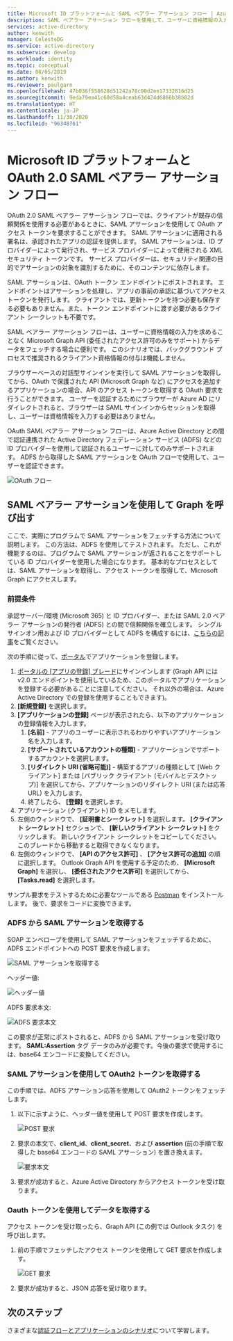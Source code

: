 ```yaml
---
title: Microsoft ID プラットフォームと SAML ベアラー アサーション フロー | Azure
description: SAML ベアラー アサーション フローを使用して、ユーザーに資格情報の入力を求めずに Microsoft Graph からデータをフェッチする方法について説明します。
services: active-directory
author: kenwith
manager: CelesteDG
ms.service: active-directory
ms.subservice: develop
ms.workload: identity
ms.topic: conceptual
ms.date: 08/05/2019
ms.author: kenwith
ms.reviewer: paulgarn
ms.openlocfilehash: 47b036f558628d51242a78c00d2ee17332816d25
ms.sourcegitcommit: 9eda79ea41c60d58a4ceab63d424d6866b38b82d
ms.translationtype: HT
ms.contentlocale: ja-JP
ms.lasthandoff: 11/30/2020
ms.locfileid: "96348761"
---
```

# <a name="microsoft-identity-platform-and-oauth-20-saml-bearer-assertion-flow"></a>Microsoft ID プラットフォームと OAuth 2.0 SAML ベアラー アサーション フロー
OAuth 2.0 SAML ベアラー アサーション フローでは、クライアントが既存の信頼関係を使用する必要があるときに、SAML アサーションを使用して OAuth アクセス トークンを要求することができます。 SAML アサーションに適用される署名は、承認されたアプリの認証を提供します。 SAML アサーションは、ID プロバイダーによって発行され、サービス プロバイダーによって使用される XML セキュリティ トークンです。 サービス プロバイダーは、セキュリティ関連の目的でアサーションの対象を識別するために、そのコンテンツに依存します。

SAML アサーションは、OAuth トークン エンドポイントにポストされます。  エンドポイントはアサーションを処理し、アプリの事前の承認に基づいてアクセス トークンを発行します。 クライアントでは、更新トークンを持つ必要も保存する必要もありません。また、トークン エンドポイントに渡す必要があるクライアント シークレットも不要です。

SAML ベアラー アサーション フローは、ユーザーに資格情報の入力を求めることなく Microsoft Graph API (委任されたアクセス許可のみをサポート) からデータをフェッチする場合に便利です。 このシナリオでは、バックグラウンド プロセスで推奨されるクライアント資格情報の付与は機能しません。

ブラウザーベースの対話型サインインを実行して SAML アサーションを取得してから、OAuth で保護された API (Microsoft Graph など) にアクセスを追加するアプリケーションの場合、API のアクセス トークンを取得する OAuth 要求を行うことができます。 ユーザーを認証するためにブラウザーが Azure AD にリダイレクトされると、ブラウザーは SAML サインインからセッションを取得し、ユーザーは資格情報を入力する必要はありません。

OAuth SAML ベアラー アサーション フローは、Azure Active Directory との間で認証連携された Active Directory フェデレーション サービス (ADFS) などの ID プロバイダーを使用して認証されるユーザーに対してのみサポートされます。  ADFS から取得した SAML アサーションを OAuth フローで使用して、ユーザーを認証できます。

![OAuth フロー](./media/v2-saml-bearer-assertion/1.png)

## <a name="call-graph-using-saml-bearer-assertion"></a>SAML ベアラー アサーションを使用して Graph を呼び出す
ここで、実際にプログラムで SAML アサーションをフェッチする方法について説明します。 この方法は、ADFS を使用してテストされます。 ただし、これが機能するのは、プログラムで SAML アサーションが返されることをサポートしている ID プロバイダーを使用した場合になります。 基本的なプロセスとしては、SAML アサーションを取得し、アクセス トークンを取得して、Microsoft Graph にアクセスします。

### <a name="prerequisites"></a>前提条件

承認サーバー/環境 (Microsoft 365) と ID プロバイダー、または SAML 2.0 ベアラー アサーションの発行者 (ADFS) との間で信頼関係を確立します。 シングル サインオン用および ID プロバイダーとして ADFS を構成するには、[こちらの記事](/archive/blogs/canitpro/step-by-step-setting-up-ad-fs-and-enabling-single-sign-on-to-office-365)をご覧ください。

次の手順に従って、[ポータル](https://ms.portal.azure.com/#blade/Microsoft_AAD_RegisteredApps/ApplicationsListBlade)でアプリケーションを登録します。
1. [ポータルの [アプリの登録] ブレード](https://ms.portal.azure.com/#blade/Microsoft_AAD_RegisteredApps/ApplicationsListBlade)にサインインします (Graph API には v2.0 エンドポイントを使用しているため、このポータルでアプリケーションを登録する必要があることに注意してください。 それ以外の場合は、Azure Active Directory での登録を使用することもできます)。 
1. **[新規登録]** を選択します。
1. **[アプリケーションの登録]** ページが表示されたら、以下のアプリケーションの登録情報を入力します。 
    1. **[名前]** - アプリのユーザーに表示されるわかりやすいアプリケーション名を入力します。
    1. **[サポートされているアカウントの種類]** - アプリケーションでサポートするアカウントを選択します。
    1. **[リダイレクト URI (省略可能)]** - 構築するアプリの種類として [Web クライアント] または [パブリック クライアント (モバイルとデスクトップ)] を選択してから、アプリケーションのリダイレクト URI (または応答 URL) を入力します。
    1. 終了したら、 **[登録]** を選択します。
1. アプリケーション (クライアント) ID をメモします。
1. 左側のウィンドウで、 **[証明書とシークレット]** を選択します。 **[クライアント シークレット]** セクションで、 **[新しいクライアント シークレット]** をクリックします。 新しいクライアント シークレットをコピーしてください。このブレードから移動すると取得できなくなります。
1. 左側のウィンドウで、 **[API のアクセス許可]** 、 **[アクセス許可の追加]** の順に選択します。 Outlook Graph API を使用する予定のため、 **[Microsoft Graph]** を選択し、 **[委任されたアクセス許可]** を選択してから、 **[Tasks.read]** を選択します。 

サンプル要求をテストするために必要なツールである [Postman](https://www.getpostman.com/) をインストールします。  後で、要求をコードに変換できます。

### <a name="get-the-saml-assertion-from-adfs"></a>ADFS から SAML アサーションを取得する
SOAP エンベロープを使用して SAML アサーションをフェッチするために、ADFS エンドポイントへの POST 要求を作成します。

![SAML アサーションを取得する](./media/v2-saml-bearer-assertion/2.png)

ヘッダー値:

![ヘッダー値](./media/v2-saml-bearer-assertion/3.png)

ADFS 要求本文:

![ADFS 要求本文](./media/v2-saml-bearer-assertion/4.png)

この要求が正常にポストされると、ADFS から SAML アサーションを受け取ります。 **SAML:Assertion** タグ データのみが必要です。今後の要求で使用するには、base64 エンコードに変換してください。

### <a name="get-the-oauth2-token-using-the-saml-assertion"></a>SAML アサーションを使用して OAuth2 トークンを取得する 
この手順では、ADFS アサーション応答を使用して OAuth2 トークンをフェッチします。

1. 以下に示すように、ヘッダー値を使用して POST 要求を作成します。

    ![POST 要求](./media/v2-saml-bearer-assertion/5.png)
1. 要求の本文で、**client_id**、**client_secret**、および **assertion** (前の手順で取得した base64 エンコードの SAML アサーション) を置き換えます。

    ![要求本文](./media/v2-saml-bearer-assertion/6.png)
1. 要求が成功すると、Azure Active Directory からアクセス トークンを受け取ります。

### <a name="get-the-data-with-the-oauth-token"></a>Oauth トークンを使用してデータを取得する

アクセス トークンを受け取ったら、Graph API (この例では Outlook タスク) を呼び出します。 

1. 前の手順でフェッチしたアクセス トークンを使用して GET 要求を作成します。

    ![GET 要求](./media/v2-saml-bearer-assertion/7.png)

1. 要求が成功すると、JSON 応答を受け取ります。

## <a name="next-steps"></a>次のステップ

さまざまな[認証フローとアプリケーションのシナリオ](authentication-flows-app-scenarios.md)について学習します。
